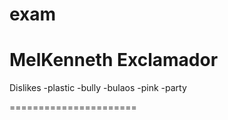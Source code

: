 # exam
MelKenneth Exclamador
========================

Dislikes
-plastic
-bully
-bulaos
-pink
-party

======================
